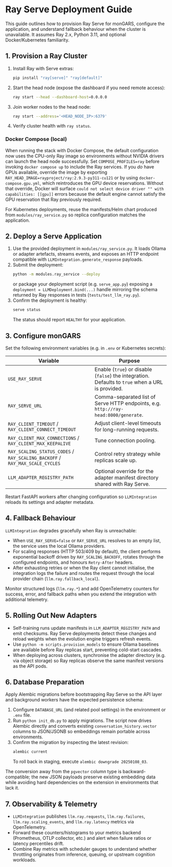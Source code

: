# Ray Serve Deployment Guide

This guide outlines how to provision Ray Serve for monGARS, configure the
application, and understand fallback behaviour when the cluster is unavailable.
It assumes Ray 2.x, Python 3.11, and optional Docker/Kubernetes familiarity.

## 1. Provision a Ray Cluster
1. Install Ray with Serve extras:
   ```bash
   pip install "ray[serve]" "ray[default]"
   ```
2. Start the head node (expose the dashboard if you need remote access):
   ```bash
   ray start --head --dashboard-host=0.0.0.0
   ```
3. Join worker nodes to the head node:
   ```bash
   ray start --address='<HEAD_NODE_IP>:6379'
   ```
4. Verify cluster health with `ray status`.

### Docker Compose (local)

When running the stack with Docker Compose, the default configuration now uses
the CPU-only Ray image so environments without NVIDIA drivers can launch the
head node successfully. Set `COMPOSE_PROFILES=ray` before invoking `docker
compose up` to include the Ray services. If you _do_ have GPUs available,
override the image by exporting `RAY_HEAD_IMAGE=rayproject/ray:2.9.3-py311-cu121`
or by using `docker-compose.gpu.yml`, which reintroduces the GPU device
reservations. Without that override, Docker will surface `could not select
device driver "" with capabilities: [[gpu]]` errors because the default engine
cannot satisfy the GPU reservation that Ray previously required.

For Kubernetes deployments, reuse the manifests/Helm chart produced from
`modules/ray_service.py` so replica configuration matches the application.

## 2. Deploy a Serve Application
1. Use the provided deployment in `modules/ray_service.py`. It loads Ollama or
   adapter artefacts, streams events, and exposes an HTTP endpoint compatible
   with `LLMIntegration.generate_response` payloads.
2. Submit the deployment:
   ```bash
   python -m modules.ray_service --deploy
   ```
   or package your deployment script (e.g. `serve_app.py`) exposing a
   `deployment = LLMDeployment.bind(...)` handle mirroring the schema returned by
   Ray responses in tests (`tests/test_llm_ray.py`).
3. Confirm the deployment is healthy:
   ```bash
   serve status
   ```
   The status should report `HEALTHY` for your application.

## 3. Configure monGARS
Set the following environment variables (e.g. in `.env` or Kubernetes secrets):

| Variable | Purpose |
| --- | --- |
| `USE_RAY_SERVE` | Enable (`true`) or disable (`false`) the integration. Defaults to `true` when a URL is provided. |
| `RAY_SERVE_URL` | Comma-separated list of Serve HTTP endpoints, e.g. `http://ray-head:8000/generate`. |
| `RAY_CLIENT_TIMEOUT` / `RAY_CLIENT_CONNECT_TIMEOUT` | Adjust client-level timeouts for long-running requests. |
| `RAY_CLIENT_MAX_CONNECTIONS` / `RAY_CLIENT_MAX_KEEPALIVE` | Tune connection pooling. |
| `RAY_SCALING_STATUS_CODES` / `RAY_SCALING_BACKOFF` / `RAY_MAX_SCALE_CYCLES` | Control retry strategy while replicas scale up. |
| `LLM_ADAPTER_REGISTRY_PATH` | Optional override for the adapter manifest directory shared with Ray Serve. |

Restart FastAPI workers after changing configuration so `LLMIntegration`
reloads its settings and adapter metadata.

## 4. Fallback Behaviour
`LLMIntegration` degrades gracefully when Ray is unreachable:
- When `USE_RAY_SERVE=false` or `RAY_SERVE_URL` resolves to an empty list, the
  service uses the local Ollama providers.
- For scaling responses (HTTP 503/409 by default), the client performs
  exponential backoff driven by `RAY_SCALING_BACKOFF`, rotates through the
  configured endpoints, and honours `Retry-After` headers.
- After exhausting retries or when the Ray client cannot initialise, the
  integration logs the failure and routes the request through the local provider
  chain (`llm.ray.fallback_local`).

Monitor structured logs (`llm.ray.*`) and add OpenTelemetry counters for success,
error, and fallback paths when you extend the integration with additional
telemetry.

## 5. Rolling Out New Adapters
- Self-training runs update manifests in `LLM_ADAPTER_REGISTRY_PATH` and emit
  checksums. Ray Serve deployments detect these changes and reload weights when
  the evolution engine triggers refresh events.
- Use `python -m scripts.provision_models` to ensure Ollama baselines are
  available before Ray replicas start, preventing cold-start cascades.
- When deploying across clusters, synchronise the adapter directory (e.g. via
  object storage) so Ray replicas observe the same manifest versions as the API
  pods.

## 6. Database Preparation
Apply Alembic migrations before bootstrapping Ray Serve so the API layer and
background workers have the expected persistence schema:

1. Configure `DATABASE_URL` (and related pool settings) in the environment or
   `.env` file.
2. Run `python init_db.py` to apply migrations. The script now drives Alembic
   directly and converts existing `conversation_history.vector` columns to
   JSON/JSONB so embeddings remain portable across environments.
3. Confirm the migration by inspecting the latest revision:
   ```bash
   alembic current
   ```
   To roll back in staging, execute `alembic downgrade 20250108_03`.

The conversion away from the `pgvector` column type is backward-compatible; the
new JSON payloads preserve existing embedding data while avoiding hard
dependencies on the extension in environments that lack it.

## 7. Observability & Telemetry

- `LLMIntegration` publishes `llm.ray.requests`, `llm.ray.failures`,
  `llm.ray.scaling_events`, and `llm.ray.latency` metrics via OpenTelemetry.
- Forward these counters/histograms to your metrics backend (Prometheus, OTLP
  collector, etc.) and alert when failure ratios or latency percentiles drift.
- Combine Ray metrics with scheduler gauges to understand whether throttling
  originates from inference, queuing, or upstream cognition workloads.
